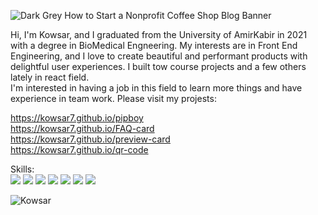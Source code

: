 ![Dark Grey How to Start a Nonprofit Coffee Shop Blog Banner](https://user-images.githubusercontent.com/112375872/190143872-3128e144-3058-429e-8f92-d7823d3a43bb.png)

Hi, I'm Kowsar, and I graduated from the University of AmirKabir in 2021 with a degree in BioMedical Engneering. My interests are in Front End Engineering, and I love to create beautiful and performant products with delightful user experiences. I built tow course projects and a few others lately in react field. <br />
I'm interested in having a job in this field to learn more things and have experience in team work. Please visit my projests:

https://kowsar7.github.io/pipboy <br />
https://kowsar7.github.io/FAQ-card <br />
https://kowsar7.github.io/preview-card <br />
https://kowsar7.github.io/qr-code <br />

Skills: <br />
<img src="https://img.shields.io/badge/React-20232A?style=for-the-badge&logo=react&logoColor=61DAFB" />
<img src="https://img.shields.io/badge/HTML5-E34F26?style=for-the-badge&logo=html5&logoColor=white" />
<img src="https://img.shields.io/badge/CSS3-1572B6?style=for-the-badge&logo=css3&logoColor=white" />
<img src="https://img.shields.io/badge/Redux-593D88?style=for-the-badge&logo=redux&logoColor=white" />
<img src="https://img.shields.io/badge/Bootstrap-563D7C?style=for-the-badge&logo=bootstrap&logoColor=white" />
<img src="https://img.shields.io/badge/next.js-000000?style=for-the-badge&logo=nextdotjs&logoColor=white" />
<img src="https://img.shields.io/badge/npm-CB3837?style=for-the-badge&logo=npm&logoColor=white" />





![Kowsar](https://user-images.githubusercontent.com/112375872/190144301-94bd9d1d-812b-4831-bd32-8dc3de09a615.png)
